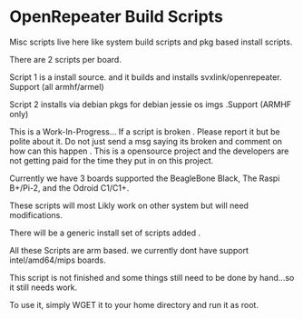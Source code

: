 OpenRepeater Build Scripts
=======

Misc scripts live here like system build scripts and pkg based install scripts.

There are 2 scripts per board. 

Script 1 is a install source. and it builds and installs svxlink/openrepeater. Support (all armhf/armel)

Script 2 installs via debian pkgs for debian jessie os imgs .Support (ARMHF only)

This is a Work-In-Progress... If a script is broken . Please report it but be polite about it.
Do not just send a msg saying its broken and comment on how can this happen . This is a opensource 
project and the developers are not getting paid for the time they put in on this project.

Currently we have 3 boards supported the BeagleBone Black, The Raspi B+/Pi-2, and the Odroid C1/C1+.

These scripts will most Likly work on other system but will need modifications.

There will be a generic install set of scripts added .

All these Scripts are arm based. we currently dont have support intel/amd64/mips boards.

This script is not finished and some things still need to be done by hand...so it still needs work. 

To use it, simply WGET it to your home directory and run it as root.
